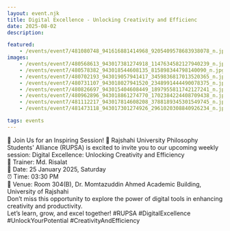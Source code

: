 ```yaml
---
layout: event.njk
title: Digital Excellence - Unlocking Creativity and Efficienc
date: 2025-08-02
description: 

featured:
    - /events/event7/481080748_941616881414968_9205409578683938078_n.jpg
images:
    - /events/event7/480568613_943017381274918_1147634582127940239_n.jpg 
    - /events/event7/480578382_943018544608135_815898344798140090_n.jpg 
    - /events/event7/480702193_943019057941417_3459836817013520365_n.jpg 
    - /events/event7/480731107_943018027941520_2348991444490078375_n.jpg 
    - /events/event7/480826697_943015404608449_1897955811742127241_n.jpg 
    - /events/event7/480962896_943018861274770_1702384224408709438_n.jpg 
    - /events/event7/481112217_943017814608208_3788189345301549745_n.jpg 
    - /events/event7/481473118_943017301274926_2961020308840926234_n.jpg

tags: events
---
```

🌟 Join Us for an Inspiring Session! 🌟 
Rajshahi University Philosophy Students' Alliance (RUPSA) is excited to invite you to our upcoming weekly session:
Digital Excellence: Unlocking Creativity and Efficiency  
📌 Trainer: Md. Risalat  
📅 Date: 25 January 2025, Saturday  
⏰ Time: 03:30 PM  
📍 Venue: Room 304(B), Dr. Momtazuddin Ahmed Academic Building, University of Rajshahi  
Don’t miss this opportunity to explore the power of digital tools in enhancing creativity and productivity.   
Let’s learn, grow, and excel together! 
#RUPSA #DigitalExcellence #UnlockYourPotential #CreativityAndEfficiency